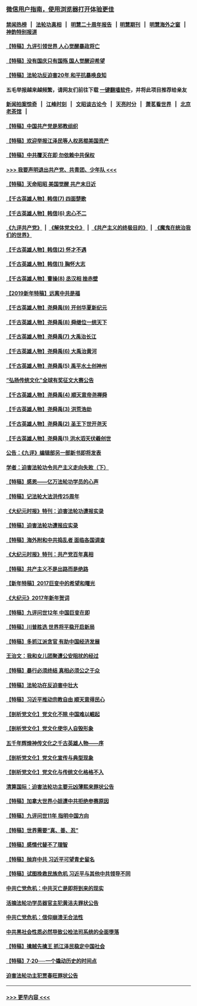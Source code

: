### [微信用户指南，使用浏览器打开体验更佳](https://github.com/gfw-breaker/banned-news1/blob/master/indexes/wechat-guide.md?t=0)
#### [禁闻热榜](热点新闻.md?t=0)  &nbsp;&nbsp;|&nbsp;&nbsp; [法轮功真相](https://github.com/gfw-breaker/truth/blob/master/README.md?t=0) &nbsp;&nbsp;|&nbsp;&nbsp; [明慧二十周年报告](https://github.com/gfw-breaker/mh-reports/blob/master/README.md?t=0) &nbsp;&nbsp;|&nbsp;&nbsp;[明慧期刊](https://github.com/gfw-breaker/mh-qikan) &nbsp;&nbsp;|&nbsp;&nbsp; [明慧海外之窗](https://github.com/gfw-breaker/mh-news/blob/master/README.md?t=0) &nbsp;&nbsp;|&nbsp;&nbsp; [神韵特别报道](https://github.com/gfw-breaker/mh-news/blob/master/shenyun.md?t=0)
#### [【特稿】九评引领世界 人心觉醒暴政将亡](../pages/nsc424/n11660496.md?t=02031502) 
#### [【特稿】没有国庆只有国殇 国人觉醒迎希望](../pages/nsc424/n11549354.md?t=02031502) 
#### [【特稿】法轮功反迫害20年 和平抗暴唤良知](../pages/nsc424/n11389135.md?t=02031502) 
#### 五毛举报越来越频繁，请网友们前往下载 [一键翻墙软件](https://github.com/gfw-breaker/ssr-accounts)，并将此项目推荐给亲友
#### [新闻拍案惊奇](https://github.com/gfw-breaker/banned-news1/blob/master/pages/link4.md) &nbsp;&nbsp;|&nbsp;&nbsp; [江峰时刻](https://github.com/gfw-breaker/banned-news1/blob/master/pages/link4.md) &nbsp;&nbsp;|&nbsp;&nbsp; [文昭谈古论今](https://github.com/gfw-breaker/banned-news1/blob/master/pages/link4.md) &nbsp;&nbsp;|&nbsp;&nbsp; [天亮时分](https://github.com/gfw-breaker/banned-news1/blob/master/pages/link4.md) &nbsp;&nbsp;|&nbsp;&nbsp; [萧茗看世界](https://github.com/gfw-breaker/banned-news1/blob/master/pages/link4.md) &nbsp;&nbsp;|&nbsp;&nbsp; [北京老茶馆](https://github.com/gfw-breaker/banned-news1/blob/master/pages/link4.md) &nbsp;&nbsp;|&nbsp;&nbsp; 
#### [【特稿】中国共产党是邪教组织](../pages/nsc424/n11355551.md?t=02031502) 
#### [【特稿】欢迎举报江泽民等人权恶棍美国资产](../pages/nsc424/n11303040.md?t=02031502) 
#### [【特稿】中共覆灭在即 勿依赖中共保权](../pages/nsc424/n11278510.md?t=02031502) 
#### [>>> 我要声明退出共产党、共青团、少年队 <<<](https://github.com/begood0513/goodnews/blob/master/quit/letter.md) 
#### [【特稿】天命昭昭 美国觉醒 共产末日近](../pages/nsc424/n11150259.md?t=02031502) 
#### [【千古英雄人物】韩信(7) 四面楚歌](../pages/nsc424/n7552608.md?t=02031502) 
#### [【千古英雄人物】韩信(6) 忠心不二](../pages/nsc424/n7552572.md?t=02031502) 
#### [《九评共产党》](https://github.com/begood0513/9ping.md/blob/master/README.md) &nbsp;|&nbsp; [《解体党文化》](../../../../jtdwh.md/blob/master/README.md)  &nbsp;|&nbsp; [《共产主义的终极目的》](../../../../gczydzjmd.md/blob/master/README.md) &nbsp;|&nbsp; [《魔鬼在统治我们的世界》](../../../../mgztzwmdsj.md/blob/master/README.md) 
#### [【千古英雄人物】韩信(2) 怀才不遇](../pages/nsc424/n7547691.md?t=02031502) 
#### [【千古英雄人物】韩信(1) 胸怀大志](../pages/nsc424/n7544501.md?t=02031502) 
#### [【千古英雄人物】曹操(8) 丞汉相 挫赤壁](../pages/nsc424/n7662490.md?t=02031502) 
#### [【2019新年特稿】远离中共是福](../pages/nsc424/n10942748.md?t=02031502) 
#### [【千古英雄人物】尧舜禹(9) 开创华夏新纪元](../pages/nsc424/n7519873.md?t=02031502) 
#### [【千古英雄人物】尧舜禹(8) 舜继位一统天下](../pages/nsc424/n7515411.md?t=02031502) 
#### [【千古英雄人物】尧舜禹(7) 大禹治长江](../pages/nsc424/n7475820.md?t=02031502) 
#### [【千古英雄人物】尧舜禹(6) 大禹治黄河](../pages/nsc424/n7475816.md?t=02031502) 
#### [【千古英雄人物】尧舜禹(5) 禹平水土创神州](../pages/nsc424/n7475809.md?t=02031502) 
#### [“弘扬传统文化”全球有奖征文大赛公告](../pages/nsc424/n10889849.md?t=02031502) 
#### [【千古英雄人物】尧舜禹(4) 顺天意帝尧禅舜](../pages/nsc424/n7471624.md?t=02031502) 
#### [【千古英雄人物】尧舜禹(3) 洪荒浩劫](../pages/nsc424/n7471607.md?t=02031502) 
#### [【千古英雄人物】尧舜禹(2) 圣王下世开尧天](../pages/nsc424/n7467643.md?t=02031502) 
#### [【千古英雄人物】尧舜禹(1) 洪水滔天伏羲创世](../pages/nsc424/n7467618.md?t=02031502) 
#### [公告：《九评》编辑部另一部新书即将发表](../pages/nsc424/n10405104.md?t=02031502) 
#### [学者：迫害法轮功令共产主义走向失败（下）](../pages/nsc424/n10009951.md?t=02031502) 
#### [【特稿】感恩——亿万法轮功学员的心声](../pages/nsc424/n9880260.md?t=02031502) 
#### [【特稿】记法轮大法洪传25周年](../pages/nsc424/n9116480.md?t=02031502) 
#### [《大纪元时报》特刊：迫害法轮功遭报实录](../pages/nsc424/n9082916.md?t=02031502) 
#### [【特稿】迫害法轮功遭报应实录](../pages/nsc424/n9055656.md?t=02031502) 
#### [【特稿】海外附和中共捣乱者 面临各国调查](../pages/nsc424/n9047645.md?t=02031502) 
#### [《大纪元时报》特刊：共产党百年真相](../pages/nsc424/n8879818.md?t=02031502) 
#### [【特稿】共产主义不是出路而是绝路](../pages/nsc424/n8792816.md?t=02031502) 
#### [【新年特稿】2017巨变中的希望和曙光](../pages/nsc424/n8655525.md?t=02031502) 
#### [《大纪元》2017年新年贺词](../pages/nsc424/n8651727.md?t=02031502) 
#### [【特稿】九评问世12年 中国巨变在即](../pages/nsc424/n8506053.md?t=02031502) 
#### [【特稿】川普胜选 世界将平稳开启新局](../pages/nsc424/n8482166.md?t=02031502) 
#### [【特稿】多抓江派贪官 有助中国经济发展](../pages/nsc424/n8454769.md?t=02031502) 
#### [王治文：我和女儿团聚遭公安阻扰的经过](../pages/nsc424/n8186638.md?t=02031502) 
#### [【特稿】暴行必须终结‭ ‬真相必须公之于众](../pages/nsc424/n8103572.md?t=02031502) 
#### [【特稿】法轮功在反迫害中壮大](../pages/nsc424/n7915493.md?t=02031502) 
#### [【特稿】习近平推动宗教自由 顺天意得民心](../pages/nsc424/n7782230.md?t=02031502) 
#### [【剖析党文化】党文化不除 中国难以崛起](../pages/nsc424/n7484466.md?t=02031502) 
#### [【剖析党文化】党文化使华人自毁形象](../pages/nsc424/n7480414.md?t=02031502) 
#### [五千年辉煌神传文化之千古英雄人物——序](../pages/nsc424/n7465898.md?t=02031502) 
#### [【剖析党文化】党文化宣传与典型现象](../pages/nsc424/n4667282.md?t=02031502) 
#### [【剖析党文化】党文化与传统文化格格不入](../pages/nsc424/n4665279.md?t=02031502) 
#### [清算国际：迫害法轮功主要元凶薄熙来罪状公告](../pages/nsc424/n4621860.md?t=02031502) 
#### [【特稿】加拿大世界小姐遭中共拒绝参赛原因](../pages/nsc424/n4585305.md?t=02031502) 
#### [【特稿】九评问世11年 指明中国方向](../pages/nsc424/n4578971.md?t=02031502) 
#### [【特稿】世界需要“真、善、忍”](../pages/nsc424/n4577812.md?t=02031502) 
#### [【特稿】感情代替不了理智](../pages/nsc424/n4564327.md?t=02031502) 
#### [【特稿】抛弃中共 习近平可望青史留名](../pages/nsc424/n4549169.md?t=02031502) 
#### [【特稿】试图挽救民族危机 习近平与其他中共领导不同](../pages/nsc424/n4548555.md?t=02031502) 
#### [中共亡党危机：中共灭亡是即将到来的现实](../pages/nsc424/n4547349.md?t=02031502) 
#### [活摘法轮功学员器官主犯黄洁夫罪状公告](../pages/nsc424/n4547015.md?t=02031502) 
#### [中共亡党危机：信仰崩溃无合法性](../pages/nsc424/n4545222.md?t=02031502) 
#### [中共黑社会性质必然导致公检法司系统的全面堕落](../pages/nsc424/n4541854.md?t=02031502) 
#### [【特稿】擒贼先擒王 抓江泽民稳定中国社会](../pages/nsc424/n4530296.md?t=02031502) 
#### [【特稿】7‧20──一个撬动历史的时间点](../pages/nsc424/n4481700.md?t=02031502) 
#### [迫害法轮功主犯贾春旺罪状公告](../pages/nsc424/n4455857.md?t=02031502) 

----
#### [ >>> 更早内容 <<< ](../indexes/nsc424-earlier.md)
